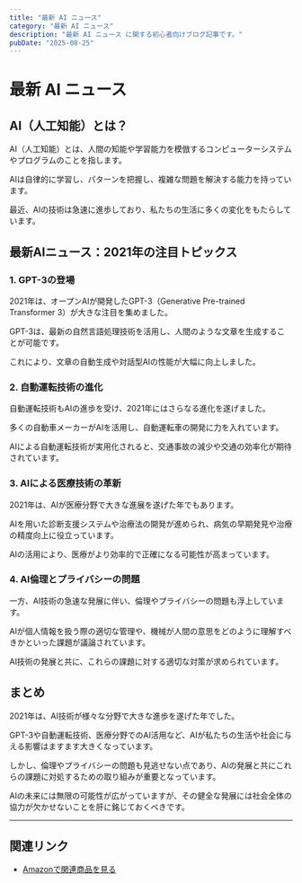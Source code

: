 ```yaml
---
title: "最新 AI ニュース"
category: "最新 AI ニュース"
description: "最新 AI ニュース に関する初心者向けブログ記事です。"
pubDate: "2025-08-25"
---
```


# 最新 AI ニュース

## AI（人工知能）とは？
AI（人工知能）とは、人間の知能や学習能力を模倣するコンピューターシステムやプログラムのことを指します。

AIは自律的に学習し、パターンを把握し、複雑な問題を解決する能力を持っています。

最近、AIの技術は急速に進歩しており、私たちの生活に多くの変化をもたらしています。



## 最新AIニュース：2021年の注目トピックス
### 1. GPT-3の登場
2021年は、オープンAIが開発したGPT-3（Generative Pre-trained Transformer 3）が大きな注目を集めました。

GPT-3は、最新の自然言語処理技術を活用し、人間のような文章を生成することが可能です。

これにより、文章の自動生成や対話型AIの性能が大幅に向上しました。



### 2. 自動運転技術の進化
自動運転技術もAIの進歩を受け、2021年にはさらなる進化を遂げました。

多くの自動車メーカーがAIを活用し、自動運転車の開発に力を入れています。

AIによる自動運転技術が実用化されると、交通事故の減少や交通の効率化が期待されています。



### 3. AIによる医療技術の革新
2021年は、AIが医療分野で大きな進展を遂げた年でもあります。

AIを用いた診断支援システムや治療法の開発が進められ、病気の早期発見や治療の精度向上に役立っています。

AIの活用により、医療がより効率的で正確になる可能性が高まっています。



### 4. AI倫理とプライバシーの問題
一方、AI技術の急速な発展に伴い、倫理やプライバシーの問題も浮上しています。

AIが個人情報を扱う際の適切な管理や、機械が人間の意思をどのように理解すべきかといった課題が議論されています。

AI技術の発展と共に、これらの課題に対する適切な対策が求められています。



## まとめ
2021年は、AI技術が様々な分野で大きな進歩を遂げた年でした。

GPT-3や自動運転技術、医療分野でのAI活用など、AIが私たちの生活や社会に与える影響はますます大きくなっています。

しかし、倫理やプライバシーの問題も見逃せない点であり、AIの発展と共にこれらの課題に対処するための取り組みが重要となっています。

AIの未来には無限の可能性が広がっていますが、その健全な発展には社会全体の協力が欠かせないことを肝に銘じておくべきです。



---

## 関連リンク

- [Amazonで関連商品を見る](https://www.amazon.co.jp/s?k=%E6%9C%80%E6%96%B0+AI+%E3%83%8B%E3%83%A5%E3%83%BC%E3%82%B9&tag=autowritehubai-22)
